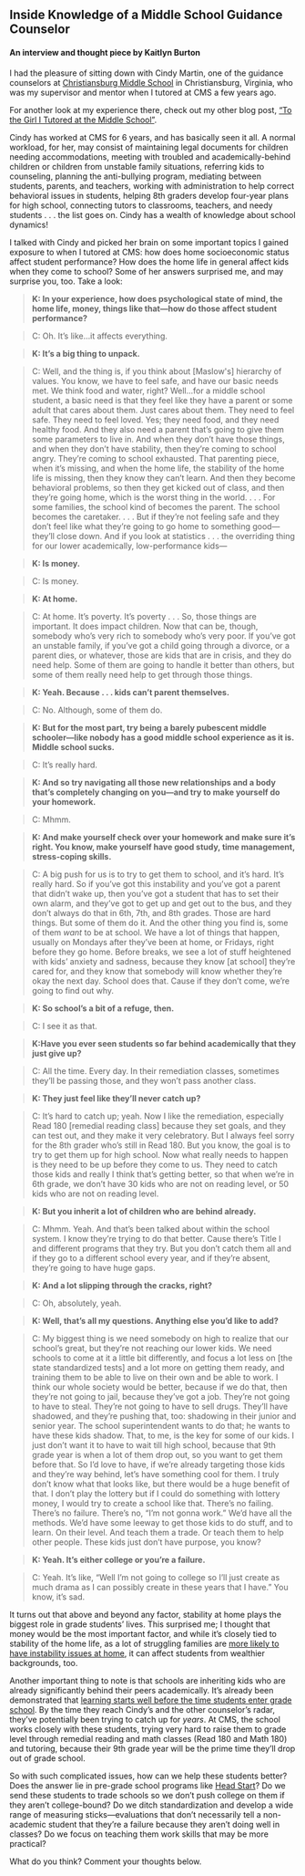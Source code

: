 ## Inside Knowledge of a Middle School Guidance Counselor
#### An interview and thought piece by Kaitlyn Burton

I had the pleasure of sitting down with Cindy Martin, one of the guidance counselors at [Christiansburg Middle School](http://cms.mcps.org/) in Christiansburg, Virginia, who was my supervisor and mentor when I tutored at CMS a few years ago. 

For another look at my experience there, check out my other blog post, [“To the Girl I Tutored at the Middle School”]().

Cindy has worked at CMS for 6 years, and has basically seen it all. A normal workload, for her, may consist of maintaining legal documents for children needing accommodations, meeting with troubled and academically-behind children or children from unstable family situations, referring kids to counseling, planning the anti-bullying program, mediating between students, parents, and teachers, working with administration to help correct behavioral issues in students, helping 8th graders develop four-year plans for high school, connecting tutors to classrooms, teachers, and needy students . . . the list goes on. Cindy has a wealth of knowledge about school dynamics!

I talked with Cindy and picked her brain on some important topics I gained exposure to when I tutored at CMS: how does home socioeconomic status affect student performance? How does the home life in general affect kids when they come to school? Some of her answers surprised me, and may surprise you, too. Take a look:

> **K: In your experience, how does psychological state of mind, the home life, money, things like that—how do those affect student performance?**

> C: Oh. It’s like…it affects everything.

> **K: It’s a big thing to unpack.**

> C: Well, and the thing is, if you think about \[Maslow's\] hierarchy of values. You know, we have to feel safe, and have our basic needs met. We think food and water, right? Well...for a middle school student, a basic need is that they feel like they have a parent or some adult that cares about them. Just cares about them. They need to feel safe. They need to feel loved. Yes; they need food, and they need healthy food. And they also need a parent that’s going to give them some parameters to live in. And when they don’t have those things, and when they don’t have stability, then they’re coming to school angry. They’re coming to school exhausted. That parenting piece, when it’s missing, and when the home life, the stability of the home life is missing, then they know they can’t learn. And then they become behavioral problems, so then they get kicked out of class, and then they’re going home, which is the worst thing in the world. . . . For some families, the school kind of becomes the parent. The school becomes the caretaker. . . . But if they’re not feeling safe and they don’t feel like what they’re going to go home to something good—they’ll close down. And if you look at statistics . . . the overriding thing for our lower academically, low-performance kids—

> **K: Is money.**

> C: Is money.

> **K: At home.**

> C: At home. It’s poverty. It’s poverty . . . So, those things are important. It does impact children. Now that can be, though, somebody who’s very rich to somebody who’s very poor. If you’ve got an unstable family, if you’ve got a child going through a divorce, or a parent dies, or whatever, those are kids that are in crisis, and they do need help. Some of them are going to handle it better than others, but some of them really need help to get through those things.

> **K: Yeah. Because . . . kids can’t parent themselves.**

> C: No. Although, some of them do.

> **K: But for the most part, try being a barely pubescent middle schooler—like nobody has a good middle school experience as it is. Middle school sucks.**

> C: It’s really hard.

> **K: And so try navigating all those new relationships and a body that’s completely changing on you—and try to make yourself do your homework.**

> C: Mhmm.

> **K: And make yourself check over your homework and make sure it’s right. You know, make yourself have good study, time management, stress-coping skills.**

> C: A big push for us is to try to get them to school, and it’s hard. It’s really hard. So if you’ve got this instability and you’ve got a parent that didn’t wake up, then you’ve got a student that has to set their own alarm, and they’ve got to get up and get out to the bus, and they don’t always do that in 6th, 7th, and 8th grades. Those are hard things. But some of them do it. And the other thing you find is, some of them *want* to be at school. We have a lot of things that happen, usually on Mondays after they’ve been at home, or Fridays, right before they go home. Before breaks, we see a lot of stuff heightened with kids’ anxiety and sadness, because they know \[at school\] they’re cared for, and they know that somebody will know whether they’re okay the next day. School does that. Cause if they don’t come, we’re going to find out why.

> **K: So school’s a bit of a refuge, then.**

> C: I see it as that.

> **K:Have you ever seen students so far behind academically that they just give up?**

> C: All the time. Every day. In their remediation classes, sometimes they’ll be passing those, and they won’t pass another class.

> **K: They just feel like they’ll never catch up?**

> C: It’s hard to catch up; yeah. Now I like the remediation, especially Read 180 \[remedial reading class\] because they set goals, and they can test out, and they make it very celebratory. But I always feel sorry for the 8th grader who’s still in Read 180. But you know, the goal is to try to get them up for high school. Now what really needs to happen is they need to be up before they come to us. They need to catch those kids and really I think that’s getting better, so that when we’re in 6th grade, we don’t have 30 kids who are not on reading level, or 50 kids who are not on reading level.

> **K: But you inherit a lot of children who are behind already.**

> C: Mhmm. Yeah. And that’s been talked about within the school system. I know they’re trying to do that better. Cause there’s Title I and different programs that they try. But you don’t catch them all and if they go to a different school every year, and if they’re absent, they’re going to have huge gaps.

> **K: And a lot slipping through the cracks, right?**

> C: Oh, absolutely, yeah.

> **K: Well, that’s all my questions. Anything else you’d like to add?**

> C: My biggest thing is we need somebody on high to realize that our school’s great, but they’re not reaching our lower kids. We need schools to come at it a little bit differently, and focus a lot less on \[the state standardized tests\] and a lot more on getting them ready, and training them to be able to live on their own and be able to work. I think our whole society would be better, because if we do that, then they’re not going to jail, because they’ve got a job. They’re not going to have to steal. They’re not going to have to sell drugs. They’ll have shadowed, and they’re pushing that, too: shadowing in their junior and senior year. The school superintendent wants to do that; he wants to have these kids shadow. That, to me, is the key for some of our kids. I just don’t want it to have to wait till high school, because that 9th grade year is when a lot of them drop out, so you want to get them before that. So I’d love to have, if we’re already targeting those kids and they’re way behind, let’s have something cool for them. I truly don’t know what that looks like, but there would be a huge benefit of that. I don’t play the lottery but if I could do something with lottery money, I would try to create a school like that. There’s no failing. There’s no failure. There’s no, “I’m not gonna work.” We’d have all the methods. We’d have some leeway to get those kids to do stuff, and to learn. On their level. And teach them a trade. Or teach them to help other people. These kids just don’t have purpose, you know?

> **K: Yeah. It’s either college or you’re a failure.**

> C: Yeah. It’s like, “Well I’m not going to college so I’ll just create as much drama as I can possibly create in these years that I have.” You know, it’s sad.


It turns out that above and beyond any factor, stability at home plays the biggest role in grade students’ lives. This surprised me; I thought that money would be the most important factor, and while it’s closely tied to stability of the home life, as a lot of struggling families are [more likely to have instability issues at home](http://www.apa.org/pi/ses/resources/publications/education.aspx), it can affect students from wealthier backgrounds, too.

Another important thing to note is that schools are inheriting kids who are already significantly behind their peers academically. It’s already been demonstrated that [learning starts well before the time students enter grade school](http://www.apa.org/pi/ses/resources/publications/education.aspx). By the time they reach Cindy’s and the other counselor’s radar, they’ve potentially been trying to catch up for *years*. At CMS, the school works closely with these students, trying very hard to raise them to grade level through remedial reading and math classes (Read 180 and Math 180) and tutoring, because their 9th grade year will be the prime time they’ll drop out of grade school.

So with such complicated issues, how can we help these students better? Does the answer lie in pre-grade school programs like [Head Start](https://www.acf.hhs.gov/ohs)? Do we send these students to trade schools so we don’t push college on them if they aren’t college-bound? Do we ditch standardization and develop a wide range of measuring sticks—evaluations that don’t necessarily tell a non-academic student that they’re a failure because they aren’t doing well in classes? Do we focus on teaching them work skills that may be more practical?

What do you think? Comment your thoughts below.
